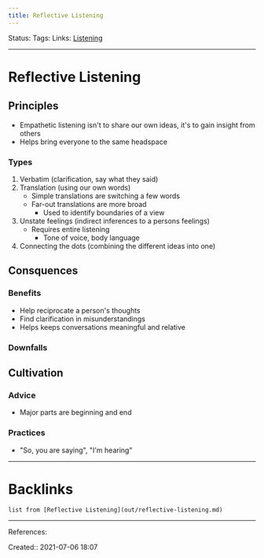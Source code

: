 ```yaml
---
title: Reflective Listening
---
```

Status: 
Tags: 
Links: [Listening](out/listening.md)
___
# Reflective Listening
## Principles
- Empathetic listening isn't to share our own ideas, it's to gain insight from others
- Helps bring everyone to the same headspace
### Types
1. Verbatim (clarification, say what they said)
2. Translation (using our own words)
	- Simple translations are switching a few words
	- Far-out translations are more broad
		- Used to identify boundaries of a view
3. Unstate feelings (indirect inferences to a persons feelings)
	- Requires entire listening
		- Tone of voice, body language
4. Connecting the dots (combining the different ideas into one)
## Consquences
### Benefits
- Help reciprocate a person's thoughts
- Find clarification in misunderstandings
- Helps keeps conversations meaningful and relative
### Downfalls 
## Cultivation
### Advice
- Major parts are beginning and end
### Practices
- "So, you are saying", "I'm hearing"
___
# Backlinks
```dataview
list from [Reflective Listening](out/reflective-listening.md)
```
___
References: 

Created:: 2021-07-06 18:07
